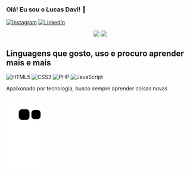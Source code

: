 ### Olá! Eu sou o Lucas Davi! 👋

[![Instagram](https://img.shields.io/badge/Instagram-E4405F?style=for-the-badge&logo=instagram&logoColor=white)](https://instagram.com/l.daavii?igshid=ZDdkNTZiNTM=)
[![LinkedIn](https://img.shields.io/badge/LinkedIn-0077B5?style=for-the-badge&logo=linkedin&logoColor=white)](https://www.linkedin.com/in/lucas-davi-da-silva-a70667254)

<div align="center">
   <img height="150px" src="https://github-readme-stats.vercel.app/api?username=LDavi05&show_icons=true&theme=gruvbox&locale=pt-br"/>
   <img height="150px" src="https://github-readme-stats.vercel.app/api/top-langs/?username=LDavi05&theme=gruvbox&locale=pt-br"/>
</div>

## Linguagens que gosto, uso e procuro aprender mais e mais

![HTML5](https://img.shields.io/badge/HTML5-E34F26?style=for-the-badge&logo=html5&logoColor=white)
![CSS3](https://img.shields.io/badge/CSS3-1572B6?style=for-the-badge&logo=css3&logoColor=white)
![PHP](https://img.shields.io/badge/PHP-777BB4?style=for-the-badge&logo=php&logoColor=white)
![JavaScript](https://img.shields.io/badge/JavaScript-F7DF1E?style=for-the-badge&logo=javascript&logoColor=black)

Apaixonado por tecnologia, busco sempre aprender coisas novas

![snake gif](https://github.com/LDavi05/LDavi05/blob/output/github-contribution-grid-snake.svg)
